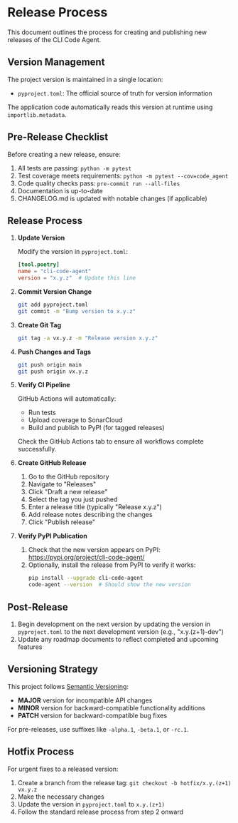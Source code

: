 # Release Process

This document outlines the process for creating and publishing new releases of the CLI Code Agent.

## Version Management

The project version is maintained in a single location:
- `pyproject.toml`: The official source of truth for version information

The application code automatically reads this version at runtime using `importlib.metadata`.

## Pre-Release Checklist

Before creating a new release, ensure:

1. All tests are passing: `python -m pytest`
2. Test coverage meets requirements: `python -m pytest --cov=code_agent`
3. Code quality checks pass: `pre-commit run --all-files`
4. Documentation is up-to-date
5. CHANGELOG.md is updated with notable changes (if applicable)

## Release Process

1. **Update Version**

   Modify the version in `pyproject.toml`:
   ```toml
   [tool.poetry]
   name = "cli-code-agent"
   version = "x.y.z"  # Update this line
   ```

2. **Commit Version Change**

   ```bash
   git add pyproject.toml
   git commit -m "Bump version to x.y.z"
   ```

3. **Create Git Tag**

   ```bash
   git tag -a vx.y.z -m "Release version x.y.z"
   ```

4. **Push Changes and Tags**

   ```bash
   git push origin main
   git push origin vx.y.z
   ```

5. **Verify CI Pipeline**

   GitHub Actions will automatically:
   - Run tests
   - Upload coverage to SonarCloud
   - Build and publish to PyPI (for tagged releases)

   Check the GitHub Actions tab to ensure all workflows complete successfully.

6. **Create GitHub Release**

   1. Go to the GitHub repository
   2. Navigate to "Releases"
   3. Click "Draft a new release"
   4. Select the tag you just pushed
   5. Enter a release title (typically "Release x.y.z")
   6. Add release notes describing the changes
   7. Click "Publish release"

7. **Verify PyPI Publication**

   1. Check that the new version appears on PyPI: https://pypi.org/project/cli-code-agent/
   2. Optionally, install the release from PyPI to verify it works:
      ```bash
      pip install --upgrade cli-code-agent
      code-agent --version  # Should show the new version
      ```

## Post-Release

1. Begin development on the next version by updating the version in `pyproject.toml` to the next development version (e.g., "x.y.(z+1)-dev")
2. Update any roadmap documents to reflect completed and upcoming features

## Versioning Strategy

This project follows [Semantic Versioning](https://semver.org/):

- **MAJOR** version for incompatible API changes
- **MINOR** version for backward-compatible functionality additions
- **PATCH** version for backward-compatible bug fixes

For pre-releases, use suffixes like `-alpha.1`, `-beta.1`, or `-rc.1`.

## Hotfix Process

For urgent fixes to a released version:

1. Create a branch from the release tag: `git checkout -b hotfix/x.y.(z+1) vx.y.z`
2. Make the necessary changes
3. Update the version in `pyproject.toml` to `x.y.(z+1)`
4. Follow the standard release process from step 2 onward
